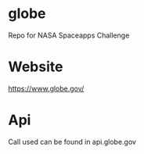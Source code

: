 # globe
Repo for NASA Spaceapps Challenge

# Website
https://www.globe.gov/

# Api
Call used can be found in api.globe.gov

